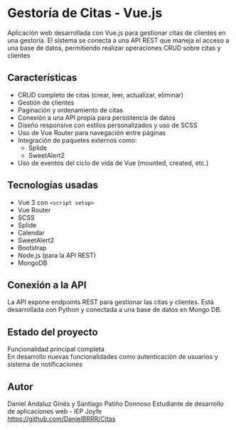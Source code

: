 # Gestoría de Citas - Vue.js

Aplicación web desarrollada con Vue.js para gestionar citas de clientes en una gestoría. El sistema se conecta a una API REST que maneja el acceso a una base de datos, permitiendo realizar operaciones CRUD sobre citas y clientes 


## Características

- CRUD completo de citas (crear, leer, actualizar, eliminar)
- Gestión de clientes
- Paginación y ordenamiento de citas
- Conexión a una API propia para persistencia de datos
- Diseño responsive con estilos personalizados y uso de SCSS
- Uso de Vue Router para navegación entre páginas
- Integración de paquetes externos como:
  - Splide
  - SweetAlert2
- Uso de eventos del ciclo de vida de Vue (mounted, created, etc.)

## Tecnologías usadas

- Vue 3 con `<script setup>`
- Vue Router
- SCSS
- Splide
- Calendar
- SweetAlert2
- Bootstrap 
- Node.js (para la API REST)
- MongoDB 



## Conexión a la API

La API expone endpoints REST para gestionar las citas y clientes. Está desarrollada con Python  y conectada a una base de datos en Mongo DB.

## Estado del proyecto

Funcionalidad principal completa  
En desarrollo nuevas funcionalidades como autenticación de usuarios y sistema de notificaciones

## Autor

Daniel Andaluz Ginés y Santiago Patiño Donnoso
Estudiante de desarrollo de aplicaciones web - IEP Joyfe  
https://github.com/DanielBRRR/Citas
